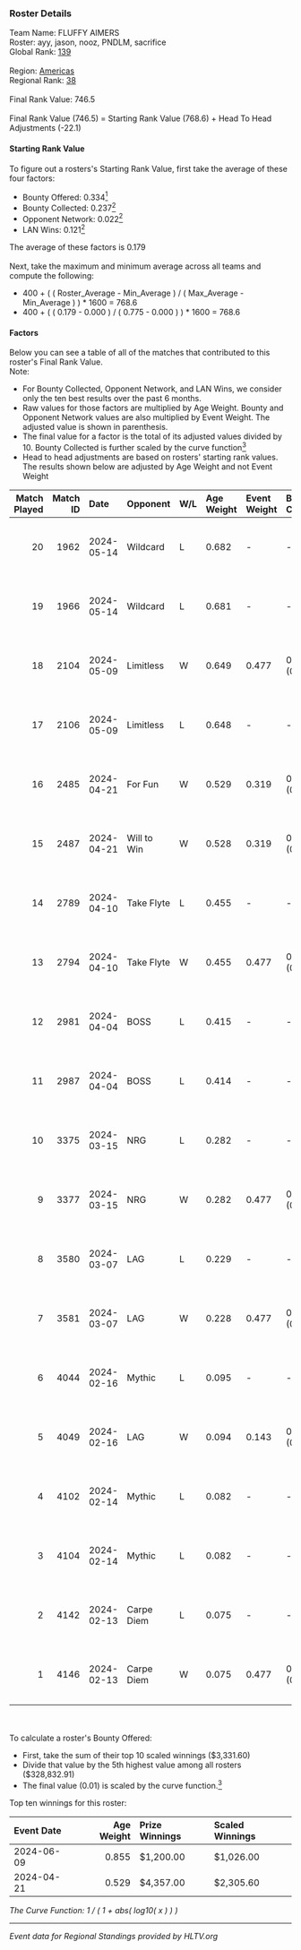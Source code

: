 ### Roster Details<br />
Team Name: FLUFFY AIMERS<br />
Roster: ayy, jason, nooz, PNDLM, sacrifice<br />
Global Rank: [139](../standings_global.md)<br />
<br />
Region: [Americas]( ../standings_americas.md)<br />
Regional Rank: [38]( ../standings_americas.md)<br />
<br />
Final Rank Value:  746.5<br />
<br />
Final Rank Value (746.5) = Starting Rank Value (768.6) + Head To Head Adjustments (-22.1)<br />

#### Starting Rank Value<br />
To figure out a rosters's Starting Rank Value, first take the average of these four factors:<br />
- Bounty Offered: 0.334[<sup>1</sup>](#table2)
- Bounty Collected: 0.237[<sup>2</sup>](#table1)
- Opponent Network: 0.022[<sup>2</sup>](#table1)
- LAN Wins: 0.121[<sup>2</sup>](#table1)

The average of these factors is 0.179<br />
<br />
Next, take the maximum and minimum average across all teams and compute the following:<br />
- 400 + ( ( Roster_Average - Min_Average ) / ( Max_Average - Min_Average ) ) * 1600 = 768.6
- 400 + ( ( 0.179 - 0.000 ) / ( 0.775 - 0.000 ) ) * 1600 = 768.6


#### Factors<br />
Below you can see a table of all of the matches that contributed to this roster's Final Rank Value.<br />
Note:<br />

- For Bounty Collected, Opponent Network, and LAN Wins, we consider only the ten best results over the past 6 months.
- Raw values for those factors are multiplied by Age Weight. Bounty and Opponent Network values are also multiplied by Event Weight. The adjusted value is shown in parenthesis.
- The final value for a factor is the total of its adjusted values divided by 10. Bounty Collected is further scaled by the curve function[<sup>3</sup>](#curveFunction)
- Head to head adjustments are based on rosters' starting rank values. The results shown below are adjusted by Age Weight and not Event Weight
<span id="table1"></span><br />


| Match Played | Match ID | Date       | Opponent    | W/L | Age Weight | Event Weight | Bounty Collected | Opponent Network | LAN Wins  | H2H Adj. | Roster                                 |
| -: | -: | :- | :- | :- | :- | :- | :- | :- | :- | -: | :- |
|           20 |     1962 | 2024-05-14 | Wildcard    | L   | 0.682      | -            | -                | -                | -         |    -6.07 | ayy, jason, nooz, PNDLM, sacrifice     |
|           19 |     1966 | 2024-05-14 | Wildcard    | L   | 0.681      | -            | -                | -                | -         |    -6.38 | ayy, jason, nooz, PNDLM, sacrifice     |
|           18 |     2104 | 2024-05-09 | Limitless   | W   | 0.649      | 0.477        | 0.001 (0.000)    | 0.170 (0.053)    | 0 (0.000) |     7.21 | ayy, jason, nooz, PNDLM, sacrifice     |
|           17 |     2106 | 2024-05-09 | Limitless   | L   | 0.648      | -            | -                | -                | -         |   -13.56 | ayy, jason, nooz, PNDLM, sacrifice     |
|           16 |     2485 | 2024-04-21 | For Fun     | W   | 0.529      | 0.319        | 0.004 (0.001)    | 0.020 (0.003)    | 1 (0.529) |     6.26 | ayy, brett, Fr3nk1e, jason, PNDLM      |
|           15 |     2487 | 2024-04-21 | Will to Win | W   | 0.528      | 0.319        | 0.001 (0.000)    | 0.000 (0.000)    | 1 (0.528) |     3.51 | ayy, brett, Fr3nk1e, jason, PNDLM      |
|           14 |     2789 | 2024-04-10 | Take Flyte  | L   | 0.455      | -            | -                | -                | -         |    -8.48 | ayy, intra, jason, PNDLM, sacrifice    |
|           13 |     2794 | 2024-04-10 | Take Flyte  | W   | 0.455      | 0.477        | 0.002 (0.000)    | 0.241 (0.052)    | 0 (0.000) |     5.96 | ayy, jason, nooz, PNDLM, sacrifice     |
|           12 |     2981 | 2024-04-04 | BOSS        | L   | 0.415      | -            | -                | -                | -         |    -5.75 | ayy, intra, jason, nooz, sacrifice     |
|           11 |     2987 | 2024-04-04 | BOSS        | L   | 0.414      | -            | -                | -                | -         |    -5.96 | ayy, intra, jason, PNDLM, sacrifice    |
|           10 |     3375 | 2024-03-15 | NRG         | L   | 0.282      | -            | -                | -                | -         |    -3.56 | ayy, intra, jason, PNDLM, sacrifice    |
|            9 |     3377 | 2024-03-15 | NRG         | W   | 0.282      | 0.477        | 0.020 (0.003)    | 0.519 (0.070)    | 0 (0.000) |     5.41 | ayy, intra, jason, PNDLM, sacrifice    |
|            8 |     3580 | 2024-03-07 | LAG         | L   | 0.229      | -            | -                | -                | -         |    -2.77 | ayy, jason, LEARSI, PNDLM, sacrifice   |
|            7 |     3581 | 2024-03-07 | LAG         | W   | 0.228      | 0.477        | 0.013 (0.001)    | 0.344 (0.037)    | 0 (0.000) |     4.50 | ayy, jason, LEARSI, PNDLM, sacrifice   |
|            6 |     4044 | 2024-02-16 | Mythic      | L   | 0.095      | -            | -                | -                | -         |    -1.36 | intra, jason, LEARSI, PNDLM, sacrifice |
|            5 |     4049 | 2024-02-16 | LAG         | W   | 0.094      | 0.143        | 0.013 (0.000)    | 0.344 (0.005)    | 0 (0.000) |     1.88 | intra, jason, LEARSI, PNDLM, sacrifice |
|            4 |     4102 | 2024-02-14 | Mythic      | L   | 0.082      | -            | -                | -                | -         |    -1.18 | intra, jason, LEARSI, PNDLM, sacrifice |
|            3 |     4104 | 2024-02-14 | Mythic      | L   | 0.082      | -            | -                | -                | -         |    -1.19 | intra, jason, LEARSI, PNDLM, sacrifice |
|            2 |     4142 | 2024-02-13 | Carpe Diem  | L   | 0.075      | -            | -                | -                | -         |    -1.48 | intra, jason, LEARSI, PNDLM, sacrifice |
|            1 |     4146 | 2024-02-13 | Carpe Diem  | W   | 0.075      | 0.477        | 0.005 (0.000)    | 0.042 (0.002)    | 0 (0.000) |     0.89 | intra, jason, LEARSI, PNDLM, sacrifice |

<br />
<span id="table2"></span><br />
To calculate a roster's Bounty Offered:<br />

- First, take the sum of their top 10 scaled winnings ($3,331.60)
- Divide that value by the 5th highest value among all rosters ($328,832.91)
- The final value (0.01) is scaled by the curve function.[<sup>3</sup>](#curveFunction)

Top ten winnings for this roster:<br />

| Event Date | Age Weight | Prize Winnings | Scaled Winnings |
| :- | -: | :- | :- |
| 2024-06-09 |      0.855 | $1,200.00      | $1,026.00       |
| 2024-04-21 |      0.529 | $4,357.00      | $2,305.60       |


<span id="curveFunction"></span>_The Curve Function: 1 / ( 1 + abs( log10( x ) ) )_<br />

---
_Event data for Regional Standings provided by HLTV.org_<br />
